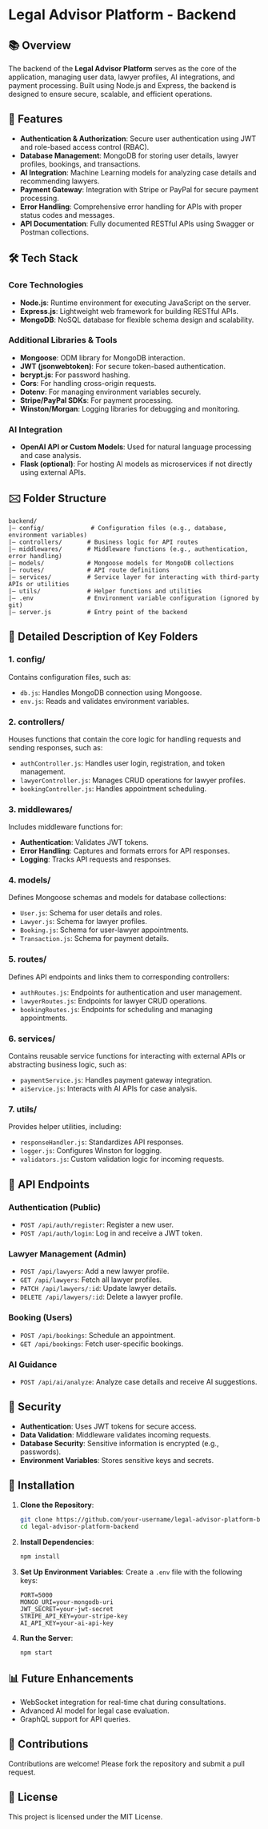 # Legal Advisor Platform - Backend

## 📚 Overview
The backend of the **Legal Advisor Platform** serves as the core of the application, managing user data, lawyer profiles, AI integrations, and payment processing. Built using Node.js and Express, the backend is designed to ensure secure, scalable, and efficient operations.

## 🚀 Features
- **Authentication & Authorization**: Secure user authentication using JWT and role-based access control (RBAC).
- **Database Management**: MongoDB for storing user details, lawyer profiles, bookings, and transactions.
- **AI Integration**: Machine Learning models for analyzing case details and recommending lawyers.
- **Payment Gateway**: Integration with Stripe or PayPal for secure payment processing.
- **Error Handling**: Comprehensive error handling for APIs with proper status codes and messages.
- **API Documentation**: Fully documented RESTful APIs using Swagger or Postman collections.

## 🛠️ Tech Stack

### Core Technologies
- **Node.js**: Runtime environment for executing JavaScript on the server.
- **Express.js**: Lightweight web framework for building RESTful APIs.
- **MongoDB**: NoSQL database for flexible schema design and scalability.

### Additional Libraries & Tools
- **Mongoose**: ODM library for MongoDB interaction.
- **JWT (jsonwebtoken)**: For secure token-based authentication.
- **bcrypt.js**: For password hashing.
- **Cors**: For handling cross-origin requests.
- **Dotenv**: For managing environment variables securely.
- **Stripe/PayPal SDKs**: For payment processing.
- **Winston/Morgan**: Logging libraries for debugging and monitoring.

### AI Integration
- **OpenAI API or Custom Models**: Used for natural language processing and case analysis.
- **Flask (optional)**: For hosting AI models as microservices if not directly using external APIs.

## 🖂️ Folder Structure

```
backend/
|— config/             # Configuration files (e.g., database, environment variables)
|— controllers/       # Business logic for API routes
|— middlewares/       # Middleware functions (e.g., authentication, error handling)
|— models/            # Mongoose models for MongoDB collections
|— routes/            # API route definitions
|— services/          # Service layer for interacting with third-party APIs or utilities
|— utils/             # Helper functions and utilities
|— .env               # Environment variable configuration (ignored by git)
|— server.js          # Entry point of the backend
```

## 🔎 Detailed Description of Key Folders

### 1. **config/**
Contains configuration files, such as:
- `db.js`: Handles MongoDB connection using Mongoose.
- `env.js`: Reads and validates environment variables.

### 2. **controllers/**
Houses functions that contain the core logic for handling requests and sending responses, such as:
- `authController.js`: Handles user login, registration, and token management.
- `lawyerController.js`: Manages CRUD operations for lawyer profiles.
- `bookingController.js`: Handles appointment scheduling.

### 3. **middlewares/**
Includes middleware functions for:
- **Authentication**: Validates JWT tokens.
- **Error Handling**: Captures and formats errors for API responses.
- **Logging**: Tracks API requests and responses.

### 4. **models/**
Defines Mongoose schemas and models for database collections:
- `User.js`: Schema for user details and roles.
- `Lawyer.js`: Schema for lawyer profiles.
- `Booking.js`: Schema for user-lawyer appointments.
- `Transaction.js`: Schema for payment details.

### 5. **routes/**
Defines API endpoints and links them to corresponding controllers:
- `authRoutes.js`: Endpoints for authentication and user management.
- `lawyerRoutes.js`: Endpoints for lawyer CRUD operations.
- `bookingRoutes.js`: Endpoints for scheduling and managing appointments.

### 6. **services/**
Contains reusable service functions for interacting with external APIs or abstracting business logic, such as:
- `paymentService.js`: Handles payment gateway integration.
- `aiService.js`: Interacts with AI APIs for case analysis.

### 7. **utils/**
Provides helper utilities, including:
- `responseHandler.js`: Standardizes API responses.
- `logger.js`: Configures Winston for logging.
- `validators.js`: Custom validation logic for incoming requests.

## 🔧 API Endpoints
### Authentication (Public)
- `POST /api/auth/register`: Register a new user.
- `POST /api/auth/login`: Log in and receive a JWT token.

### Lawyer Management (Admin)
- `POST /api/lawyers`: Add a new lawyer profile.
- `GET /api/lawyers`: Fetch all lawyer profiles.
- `PATCH /api/lawyers/:id`: Update lawyer details.
- `DELETE /api/lawyers/:id`: Delete a lawyer profile.

### Booking (Users)
- `POST /api/bookings`: Schedule an appointment.
- `GET /api/bookings`: Fetch user-specific bookings.

### AI Guidance
- `POST /api/ai/analyze`: Analyze case details and receive AI suggestions.

## 🚪 Security
- **Authentication**: Uses JWT tokens for secure access.
- **Data Validation**: Middleware validates incoming requests.
- **Database Security**: Sensitive information is encrypted (e.g., passwords).
- **Environment Variables**: Stores sensitive keys and secrets.

## 🔧 Installation

1. **Clone the Repository**:
   ```bash
   git clone https://github.com/your-username/legal-advisor-platform-backend.git
   cd legal-advisor-platform-backend
   ```

2. **Install Dependencies**:
   ```bash
   npm install
   ```

3. **Set Up Environment Variables**:
   Create a `.env` file with the following keys:
   ```env
   PORT=5000
   MONGO_URI=your-mongodb-uri
   JWT_SECRET=your-jwt-secret
   STRIPE_API_KEY=your-stripe-key
   AI_API_KEY=your-ai-api-key
   ```

4. **Run the Server**:
   ```bash
   npm start
   ```

## 📊 Future Enhancements
- WebSocket integration for real-time chat during consultations.
- Advanced AI model for legal case evaluation.
- GraphQL support for API queries.

## 🤝 Contributions
Contributions are welcome! Please fork the repository and submit a pull request.

## 📄 License
This project is licensed under the MIT License.

